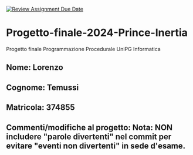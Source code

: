 [![Review Assignment Due Date](https://classroom.github.com/assets/deadline-readme-button-22041afd0340ce965d47ae6ef1cefeee28c7c493a6346c4f15d667ab976d596c.svg)](https://classroom.github.com/a/RzYJLA_u)
# Progetto-finale-2024-Prince-Inertia
Progetto finale Programmazione Procedurale UniPG Informatica

## Nome: Lorenzo

## Cognome: Temussi

## Matricola: 374855

## Commenti/modifiche al progetto: Nota: NON includere "parole divertenti" nel commit per evitare "eventi non divertenti" in sede d'esame.
